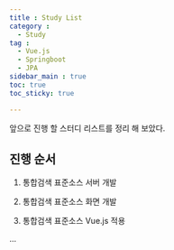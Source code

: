```yaml
---
title : Study List
category :
  - Study
tag :
  - Vue.js
  - Springboot
  - JPA
sidebar_main : true
toc: true
toc_sticky: true

---
```


앞으로 진행 할 스터디 리스트를 정리 해 보았다.

## 진행 순서

1. 통합검색 표준소스 서버 개발

2. 통합검색 표준소스 화면 개발

3. 통합검색 표준소스 Vue.js 적용

...
